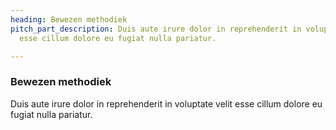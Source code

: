 ```yaml
---
heading: Bewezen methodiek
pitch_part_description: Duis aute irure dolor in reprehenderit in voluptate velit
  esse cillum dolore eu fugiat nulla pariatur.

---
```

### Bewezen methodiek

Duis aute irure dolor in reprehenderit in voluptate velit esse cillum dolore eu fugiat nulla pariatur.